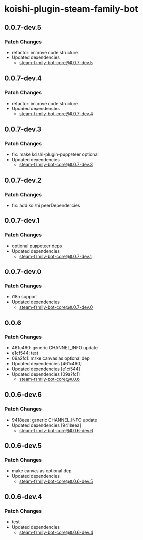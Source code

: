 # koishi-plugin-steam-family-bot

## 0.0.7-dev.5

### Patch Changes

- refactor: improve code structure
- Updated dependencies
  - steam-family-bot-core@0.0.7-dev.5

## 0.0.7-dev.4

### Patch Changes

- refactor: improve code structure
- Updated dependencies
  - steam-family-bot-core@0.0.7-dev.4

## 0.0.7-dev.3

### Patch Changes

- fix: make koishi-plugin-puppeteer optional
- Updated dependencies
  - steam-family-bot-core@0.0.7-dev.3

## 0.0.7-dev.2

### Patch Changes

- fix: add koishi peerDependencies

## 0.0.7-dev.1

### Patch Changes

- optional puppeteer deps
- Updated dependencies
  - steam-family-bot-core@0.0.7-dev.1

## 0.0.7-dev.0

### Patch Changes

- i18n support
- Updated dependencies
  - steam-family-bot-core@0.0.7-dev.0

## 0.0.6

### Patch Changes

- 461c460: generic CHANNEL_INFO update
- e1cf544: test
- 09a2fc1: make canvas as optional dep
- Updated dependencies [461c460]
- Updated dependencies [e1cf544]
- Updated dependencies [09a2fc1]
  - steam-family-bot-core@0.0.6

## 0.0.6-dev.6

### Patch Changes

- 9418eea: generic CHANNEL_INFO update
- Updated dependencies [9418eea]
  - steam-family-bot-core@0.0.6-dev.6

## 0.0.6-dev.5

### Patch Changes

- make canvas as optional dep
- Updated dependencies
  - steam-family-bot-core@0.0.6-dev.5

## 0.0.6-dev.4

### Patch Changes

- test
- Updated dependencies
  - steam-family-bot-core@0.0.6-dev.4
